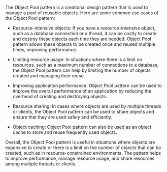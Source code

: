 The Object Pool pattern is a creational design pattern that is used to manage a pool of reusable objects. Here are some common use cases of the Object Pool pattern:

- Resource-intensive objects: If you have a resource-intensive object, such as a database connection or a thread, it can be costly to create and destroy these objects each time they are needed. Object Pool pattern allows these objects to be created once and reused multiple times, improving performance.


- Limiting resource usage: In situations where there is a limit on resources, such as a maximum number of connections to a database, the Object Pool pattern can help by limiting the number of objects created and managing their reuse.


- Improving application performance: Object Pool pattern can be used to improve the overall performance of an application by reducing the overhead of creating and destroying objects.


- Resource sharing: In cases where objects are used by multiple threads or clients, the Object Pool pattern can be used to share objects and ensure that they are used safely and efficiently.


- Object caching: Object Pool pattern can also be used as an object cache to store and reuse frequently used objects.


Overall, the Object Pool pattern is useful in situations where objects are expensive to create or there is a limit on the number of objects that can be created, such as in resource-constrained environments. The pattern helps to improve performance, manage resource usage, and share resources among multiple threads or clients.